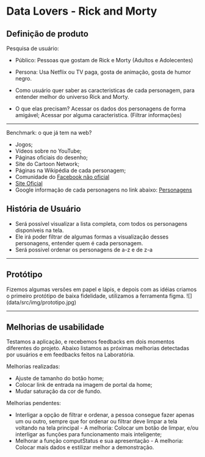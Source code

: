 # Data Lovers - Rick and Morty

## Definição de produto

Pesquisa de usuário:
* Público: Pessoas que gostam de Rick e Morty (Adultos e Adolecentes)

* Persona: Usa Netflix ou TV paga, gosta de animação, gosta de humor negro.

* Como usuário quer saber as caracteristicas de cada personagem, para entender melhor do universo Rick and Morty.

* O que elas precisam? 
Acessar os dados dos personagens de forma amigável;
Acessar por alguma caracteristica. (Filtrar informações)

***

Benchmark:
o que já tem na web?
* Jogos; 
* Vídeos sobre no YouTube; 
* Páginas oficiais do desenho;
* Site do Cartoon Network;
* Páginas na Wikipédia de cada personagem; 
* Comunidade do [Facebook não oficial](https://www.facebook.com/groups/RickAndMortyPtBr/)
* [Site Oficial](https://www.rickandmorty.com/videos)
* Google informação de cada personagens no link abaixo:
[Personagens](https://www.google.com/search?client=ubuntu&hs=BLg&channel=fs&sxsrf=ALeKk00vHiTsRj8cbV6ONO4HZNg-A1ahzg:1587573209771&q=rick+and+morty+personagens&stick=H4sIAAAAAAAAAONgFuLSz9U3qDIrMDLJUkJia8lkJ1vpl5QBUXxBUX56UWKuVXJGYlFicklqUfEiVqmizORshcS8FIXc_KKSSoUCoGh-XmJ6al7xDlZGABGM2XZYAAAA&sa=X&ved=2ahUKEwjjmuSJu_zoAhXfIrkGHSRgDckQzTooATAtegQIEhAC&biw=1853&bih=928)

## História de Usuário
* Será possível visualizar a lista completa, com todos os personagens disponíveis na tela.
* Ele irá poder filtrar de algumas formas a visualização desses personagens, entender quem é cada personagem.
* Será possivel ordenar os personagens de a-z e de z-a

***

## Protótipo 

Fizemos algumas versões em papel e lápis, e depois com as idéias criamos o primeiro protótipo de baixa fidelidade, utilizamos a ferramenta figma.
 ![] (data/src/img/prototipo.jpg)
 
***

## Melhorias de usabilidade
Testamos a aplicação, e recebemos feedbacks em dois momentos diferentes do projeto. Abaixo listamos as próximas melhorias detectadas por usuários e em feedbacks feitos na Laboratória. 

Melhorias realizadas:
* Ajuste de tamanho do botão home;
* Colocar link de entrada na imagem de portal da home;
* Mudar saturação da cor de fundo.

Melhorias pendentes: 
* Interligar a opção de filtrar e ordenar, a pessoa consegue fazer apenas um ou outro, sempre que for ordenar ou filtrar deve limpar a tela voltando na tela principal - A  melhoria: Colocar um botão de limpar, e/ou interligar as funções para funcionamento mais inteligente;
* Melhorar a função computStatus e sua apresentação - A melhoria: Colocar mais dados e estilizar melhor a demonstração.

